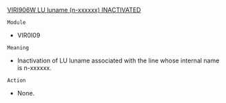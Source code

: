 [VIRI906W LU luname (n-xxxxxx) INACTIVATED](https://virtel.readthedocs.io/en/latest/manuals/virtel/Virtel459MG/messages.html?highlight=VIRI906W#VIRI906W)

`Module`
- VIR0I09

`Meaning`
- Inactivation of LU luname associated with the line whose internal name is n-xxxxxx.

`Action`
- None.
